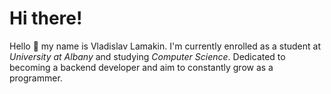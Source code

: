 # Hi there!

Hello 👋 my name is Vladislav Lamakin. I'm currently enrolled as a student at *University at Albany* and studying *Computer Science*. Dedicated to becoming a backend developer and aim to constantly grow as a programmer.
